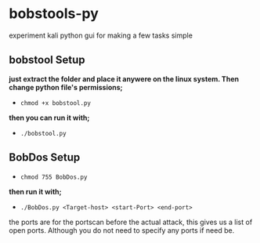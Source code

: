 # bobstools-py
experiment kali python gui for making a few tasks simple

## bobstool Setup ##

**just extract the folder and place it anywere on the linux system. Then change python file's permissions;**

* ```chmod +x bobstool.py```
 
**then you can run it with;**

* ```./bobstool.py```

## BobDos Setup ##

* ```chmod 755 BobDos.py```

**then run it with;**

* ```./BobDos.py <Target-host> <start-Port> <end-port>```

the ports are for the portscan before the actual attack, this gives us a list of open ports.
Although you do not need to specify any ports if need be.
